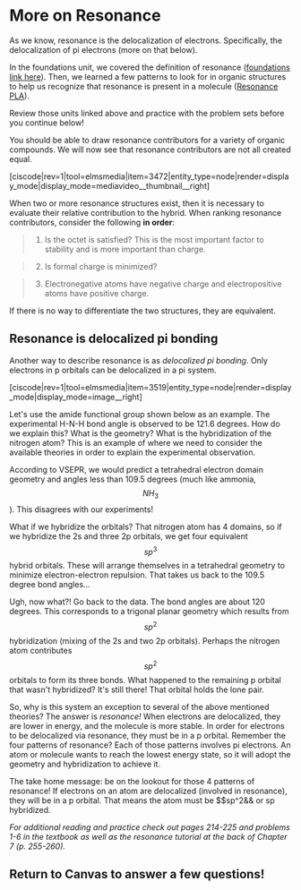 # More on Resonance

As we know, resonance is the delocalization of electrons. Specifically, the delocalization of pi electrons (more on that below).

In the foundations unit, we covered the definition of resonance ([foundations link here](/resonance.md)). Then, we learned a few patterns to look for in organic structures to help us recognize that resonance is present in a molecule ([Resonance PLA](/pla-lecture-4.md)).

Review those units linked above and practice with the problem sets before you continue below!

You should be able to draw resonance contributors for a variety of organic compounds. We will now see that resonance contributors are not all created equal.


[ciscode|rev=1|tool=elmsmedia|item=3472|entity_type=node|render=display_mode|display_mode=mediavideo__thumbnail__right]


When two or more resonance structures exist, then it is necessary to evaluate their relative contribution to the hybrid. When ranking resonance contributors, consider the following **in order**:

> 1) Is the octet is satisfied? This is the most important factor to stability and is more important than charge.

> 2) Is formal charge is minimized?

> 3) Electronegative atoms have negative charge and electropositive atoms have positive charge.


If there is no way to differentiate the two structures, they are equivalent.



## Resonance is delocalized pi bonding


Another way to describe resonance is as _delocalized pi bonding_. Only electrons in p orbitals can be delocalized in a pi system.

[ciscode|rev=1|tool=elmsmedia|item=3519|entity_type=node|render=display_mode|display_mode=image__right]

Let's use the amide functional group shown below as an example. The experimental H-N-H bond angle is observed to be 121.6 degrees. How do we explain this? What is the geometry? What is the hybridization of the nitrogen atom? This is an example of where we need to consider the available theories in order to explain the experimental observation.

According to VSEPR, we would predict a tetrahedral electron domain geometry and angles less than 109.5 degrees (much like ammonia, $$NH_3$$). This disagrees with our experiments!

What if we hybridize the orbitals? That nitrogen atom has 4 domains, so if we hybridize the 2s and three 2p orbitals, we get four equivalent $$sp^3$$ hybrid orbitals. These will arrange themselves in a tetrahedral geometry to minimize electron-electron repulsion. That takes us back to the 109.5 degree bond angles...

Ugh, now what?! Go back to the data. The bond angles are about 120 degrees. This corresponds to a trigonal planar geometry which results from $$sp^2$$ hybridization (mixing of the 2s and two 2p orbitals). Perhaps the nitrogen atom contributes $$sp^2$$ orbitals to form its three bonds. What happened to the remaining p orbital that wasn't hybridized? It's still there! That orbital holds the lone pair.

So, why is this system an exception to several of the above mentioned theories? The answer is _resonance!_ When electrons are delocalized, they are lower in energy, and the molecule is more stable. In order for electrons to be delocalized via resonance, they must be in a p orbital. Remember the four patterns of resonance? Each of those patterns involves pi electrons. An atom or molecule wants to reach the lowest energy state, so it will adopt the geometry and hybridization to achieve it. 

The take home message: be on the lookout for those 4 patterns of resonance! If electrons on an atom are delocalized (involved in resonance), they will be in a p orbital. That means the atom must be $$sp^2&& or sp hybridized.

_For additional reading and practice check out pages 214-225 and problems 1-6 in the textbook as well as the resonance tutorial at the back of Chapter 7 (p. 255-260)._


## Return to Canvas to answer a few questions!
